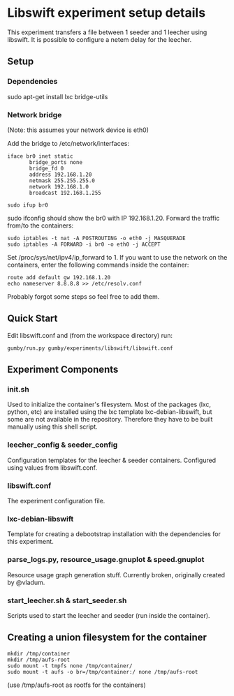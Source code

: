 Libswift experiment setup details
=================================

This experiment transfers a file between 1 seeder and 1 leecher using libswift. It is possible to configure a netem
delay for the leecher.  

## Setup ##

### Dependencies ###

sudo apt-get install lxc bridge-utils

### Network bridge ###

(Note: this assumes your network device is eth0)

Add the bridge to /etc/network/interfaces:

```
iface br0 inet static
       bridge_ports none
       bridge_fd 0
       address 192.168.1.20
       netmask 255.255.255.0
       network 192.168.1.0
       broadcast 192.168.1.255
```

```
sudo ifup br0
```

sudo ifconfig should show the br0 with IP 192.168.1.20.
Forward the traffic from/to the containers:

```
sudo iptables -t nat -A POSTROUTING -o eth0 -j MASQUERADE
sudo iptables -A FORWARD -i br0 -o eth0 -j ACCEPT
```

Set /proc/sys/net/ipv4/ip_forward to 1. If you want to use the network on the containers, enter the following commands inside the container:

```
route add default gw 192.168.1.20   
echo nameserver 8.8.8.8 >> /etc/resolv.conf
``` 

Probably forgot some steps so feel free to add them.

## Quick Start ##

Edit libswift.conf and (from the workspace directory) run:

```
gumby/run.py gumby/experiments/libswift/libswift.conf
``` 

## Experiment Components ##

### init.sh ###

Used to initialize the container's filesystem. Most of the packages (lxc, python, etc) are installed using the lxc template
lxc-debian-libswift, but some are not available in the repository. Therefore they have to be built manually using this shell script.

### leecher_config & seeder_config ###

Configuration templates for the leecher & seeder containers. Configured using values from libswift.conf.

### libswift.conf ###

The experiment configuration file.

### lxc-debian-libswift ###

Template for creating a debootstrap installation with the dependencies for this experiment.

### parse_logs.py, resource_usage.gnuplot & speed.gnuplot ###

Resource usage graph generation stuff. Currently broken, originally created by @vladum.

### start_leecher.sh & start_seeder.sh ###

Scripts used to start the leecher and seeder (run inside the container).


## Creating a union filesystem for the container ##

```
mkdir /tmp/container
mkdir /tmp/aufs-root
sudo mount -t tmpfs none /tmp/container/
sudo mount -t aufs -o br=/tmp/container:/ none /tmp/aufs-root
```

(use /tmp/aufs-root as rootfs for the containers)